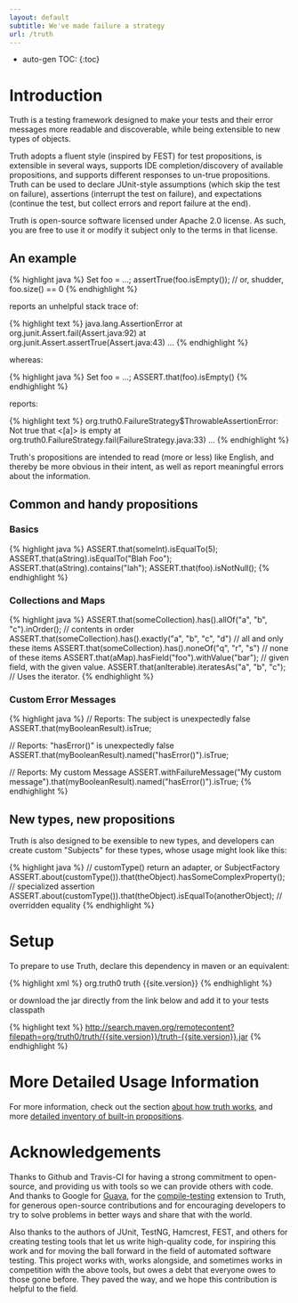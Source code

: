 ```yaml
---
layout: default
subtitle: We've made failure a strategy
url: /truth
---
```


* auto-gen TOC:
{:toc}

# Introduction

Truth is a testing framework designed to make your tests and their error messages 
more readable and discoverable, while being extensible to new types of objects.  

Truth adopts a fluent style (inspired by FEST) for 
test propositions, is extensible in several ways, supports IDE completion/discovery 
of available propositions, and supports different responses to un-true propositions. 
Truth can be used to declare JUnit-style assumptions (which skip the test on 
failure), assertions (interrupt the test on failure), and expectations (continue 
the test, but collect errors and report failure at the end).

Truth is open-source software licensed under Apache 2.0 license.  As such, 
you are free to use it or modify it subject only to the terms in that license.

## An example

{% highlight java %}
Set<Foo> foo = ...;
assertTrue(foo.isEmpty()); // or, shudder, foo.size() == 0
{% endhighlight %}

reports an unhelpful stack trace of: 

{% highlight text %}
java.lang.AssertionError
    at org.junit.Assert.fail(Assert.java:92)
    at org.junit.Assert.assertTrue(Assert.java:43)
    ...
{% endhighlight %}

whereas:

{% highlight java %}
Set<Foo> foo = ...;
ASSERT.that(foo).isEmpty()
{% endhighlight %}

reports:

{% highlight text %}
org.truth0.FailureStrategy$ThrowableAssertionError: Not true that <[a]> is empty
    at org.truth0.FailureStrategy.fail(FailureStrategy.java:33)
    ...
{% endhighlight %}

Truth's propositions are intended to read (more or less) like English, and thereby be more
obvious in their intent, as well as report meaningful errors about the information.  

## Common and handy propositions

### Basics

{% highlight java %}
ASSERT.that(someInt).isEqualTo(5);
ASSERT.that(aString).isEqualTo("Blah Foo");
ASSERT.that(aString).contains("lah");
ASSERT.that(foo).isNotNull();
{% endhighlight %}

### Collections and Maps

{% highlight java %}
ASSERT.that(someCollection).has().allOf("a", "b", "c").inOrder(); // contents in order
ASSERT.that(someCollection).has().exactly("a", "b", "c", "d") // all and only these items
ASSERT.that(someCollection).has().noneOf("q", "r", "s") // none of these items
ASSERT.that(aMap).hasField("foo").withValue("bar"); // given field, with the given value. 
ASSERT.that(anIterable).iteratesAs("a", "b", "c"); // Uses the iterator.
{% endhighlight %}

### Custom Error Messages

{% highlight java %}
// Reports: The subject is unexpectedly false
ASSERT.that(myBooleanResult).isTrue;

// Reports: "hasError()" is unexpectedly false
ASSERT.that(myBooleanResult).named("hasError()").isTrue;

// Reports: My custom Message
ASSERT.withFailureMessage("My custom message").that(myBooleanResult).named("hasError()").isTrue;
{% endhighlight %}

## New types, new propositions

Truth is also designed to be exensible to new types, and developers can create custom "Subjects"
for these types, whose usage might look like this:

{% highlight java %}
// customType() return an adapter, or SubjectFactory
ASSERT.about(customType()).that(theObject).hasSomeComplexProperty(); // specialized assertion
ASSERT.about(customType()).that(theObject).isEqualTo(anotherObject); // overridden equality
{% endhighlight %}

# Setup

To prepare to use Truth, declare this dependency in maven or an equivalent:

{% highlight xml %}
<dependency>
  <groupId>org.truth0</groupId>
  <artifactId>truth</artifactId>
  <version>{{site.version}}</version>
</dependency>
{% endhighlight %}

or download the jar directly from the link below and add it to
your tests classpath

{% highlight text %}
http://search.maven.org/remotecontent?filepath=org/truth0/truth/{{site.version}}/truth-{{site.version}}.jar
{% endhighlight %}

# More Detailed Usage Information

For more information, check out the section [about how truth works](/usage#how-does-truth-work), 
and more [detailed inventory of built-in propositions](/usage#built-in-propositions).

# Acknowledgements

Thanks to Github and Travis-CI for having a strong commitment to open-source, and 
providing us with tools so we can provide others with code.  And thanks to Google 
for [Guava][1], for the [compile-testing][2] extension to Truth, for generous 
open-source contributions and for encouraging developers to try to solve problems
in better ways and share that with the world.

Also thanks to the authors of JUnit, TestNG, Hamcrest, FEST, and others for creating
testing tools that let us write high-quality code, for inspiring this work and for 
moving the ball forward in the field of automated software testing.  This project
works with, works alongside, and sometimes works in competition with the above
tools, but owes a debt that everyone owes to those gone before.  They paved the 
way, and we hope this contribution is helpful to the field.

[1]: http://code.google.com/p/guava-libraries
[2]: http://github.com/google/compile-testing
